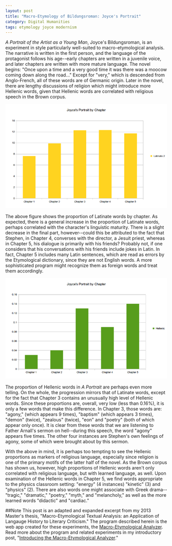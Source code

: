 ```yaml
---
layout: post
title: "Macro-Etymology of Bildungsroman: Joyce's Portrait"
category: Digital Humanities
tags: etymology joyce modernism
---
```


_A Portrait of the Artist as a Young Man_, Joyce's Bildungsroman, is an experiment in style particularly well-suited to macro-etymological analysis. The narrative is written in the first person, and the language of the protagonist follows his age--early chapters are written in a juvenile voice, and later chapters are written with more mature language. The novel begins: "Once upon a time and a very good time it was there was a moocow coming down along the road..." Except for "very," which is descended from Anglo-French, all of these words are of Germanic origin. Later in the novel, there are lengthy discussions of religion which might introduce more Hellenic words, given that Hellenic words are correlated with religious speech in the Brown corpus.

![Latinate Words in _Portrait_, by Chapter](/images/macro-etym/portrait-2g-w-lat.png) 

The above figure shows the proportion of Latinate words by chapter. As expected, there is a general increase in the proportion of Latinate words, perhaps correlated with the character's linguistic maturity. There is a slight decrease in the final part, however--could this be attributed to the fact that Stephen, in Chapter 4, converses with the director, a Jesuit priest, whereas in Chapter 5, his dialogue is primarily with his friends? Probably not, if one considers that his conversations with his friends include jokes in Latin. In fact, Chapter 5 includes many Latin sentences, which are read as errors by the Etymological dictionary, since they are not English words. A more sophisticated program might recognize them as foreign words and treat them accordingly. 

![Hellenic Words in _Portrait_, by Chapter](/images/macro-etym/portrait-2g-hel.png) 

The proportion of Hellenic words in _A Portrait_ are perhaps even more telling. On the whole, the progression mirrors that of Latinate words, except for the fact that Chapter 3 contains an unusually high level of Hellenic words. Since these proportions are, overall, very low (less than 0.16%), it is only a few words that make this difference. In Chapter 3, those words are: "agony," (which appears 9 times), "baptism" (which appears 3 times), "demon" (twice), "zealous" (twice), "eon" and "poetry" (both of which appear only once). It is clear from these words that we are listening to Father Arnall's sermon on hell--during this speech, the word "agony" appears five times. The other four instances are Stephen's own feelings of agony, some of which were brought about by this sermon. 

With the above in mind, it is perhaps too tempting to see the Hellenic proportions as markers of religious language, especially since religion is one of the primary motifs of the latter half of the novel. As the Brown corpus has shown us, however, high proportions of Hellenic words aren't only correlated with religious language, but with learned language, as well. Upon examination of the Hellenic words in Chapter 5, we find words appropriate to the physics classroom setting: "energy" (4 instances) "kinetic" (3) and "physics" (2). There are also words one might associate with Greek drama--"tragic," "dramatic," "poetry," "myth," and "melancholy," as well as the more learned words "didactic" and "cardiac." 

##Note
This post is an adapted and expanded excerpt from my 2013 Master's thesis, "Macro-Etymological Textual Analysis: an Application of Langauge History to Literary Criticism." The program described herein is the web app created for these experiments, the [Macro-Etymological Analyzer](http://jonreeve.com/etym). Read more about the program and related experiments in my introductory post, "[Introducing the Macro-Etymological Analyzer](/2013/11/introducing-the-macro-etymological-analyzer/)."   
